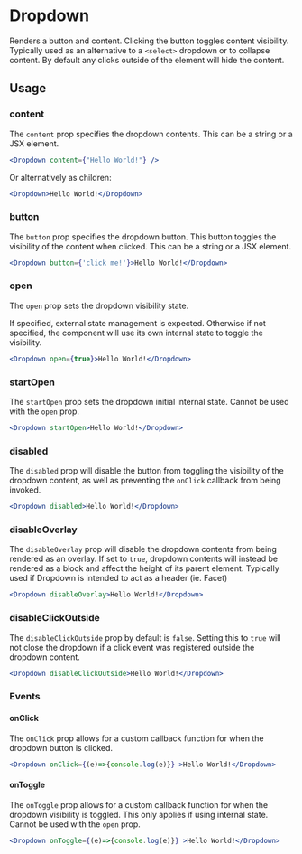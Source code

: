 # Dropdown

Renders a button and content. Clicking the button toggles content visibility. Typically used as an alternative to a `<select>` dropdown or to collapse content. By default any clicks outside of the element will hide the content.

## Usage

### content
The `content` prop specifies the dropdown contents. This can be a string or a JSX element.

```jsx
<Dropdown content={"Hello World!"} />
```
 
Or alternatively as children:

```jsx
<Dropdown>Hello World!</Dropdown>
```

### button
The `button` prop specifies the dropdown button. This button toggles the visibility of the content when clicked. This can be a string or a JSX element.

```jsx
<Dropdown button={'click me!'}>Hello World!</Dropdown>
```

### open
The `open` prop sets the dropdown visibility state. 

If specified, external state management is expected. Otherwise if not specified, the component will use its own internal state to toggle the visibility.

```jsx
<Dropdown open={true}>Hello World!</Dropdown>
```

### startOpen
The `startOpen` prop sets the dropdown initial internal state. Cannot be used with the `open` prop.

```jsx
<Dropdown startOpen>Hello World!</Dropdown>
```

### disabled
The `disabled` prop will disable the button from toggling the visibility of the dropdown content, as well as preventing the `onClick` callback from being invoked.

```jsx
<Dropdown disabled>Hello World!</Dropdown>
```

### disableOverlay
The `disableOverlay` prop will disable the dropdown contents from being rendered as an overlay. If set to `true`, dropdown contents will instead be rendered as a block and affect the height of its parent element. Typically used if Dropdown is intended to act as a header (ie. Facet)

```jsx
<Dropdown disableOverlay>Hello World!</Dropdown>
```

### disableClickOutside
The `disableClickOutside` prop by default is `false`. Setting this to `true` will not close the dropdown if a click event was registered outside the dropdown content.

```jsx
<Dropdown disableClickOutside>Hello World!</Dropdown>
```

### Events

#### onClick
The `onClick` prop allows for a custom callback function for when the dropdown button is clicked.

```jsx
<Dropdown onClick={(e)=>{console.log(e)}} >Hello World!</Dropdown>
```

#### onToggle
The `onToggle` prop allows for a custom callback function for when the dropdown visibility is toggled. This only applies if using internal state. Cannot be used with the `open` prop.

```jsx
<Dropdown onToggle={(e)=>{console.log(e)}} >Hello World!</Dropdown>
```
